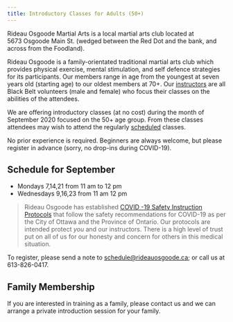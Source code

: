 ```yaml
---
title: Introductory Classes for Adults (50+)
---
```

Rideau Osgoode Martial Arts is a local martial arts club located at 5673&nbsp;Osgoode&nbsp;Main&nbsp;St. (wedged between the Red Dot and the bank, and across from the Foodland).

Rideau Osgoode is a family-orientated traditional martial arts club which provides physical exercise, mental stimulation, and self defence strategies for its participants. Our members range in age from the youngest at seven years old (starting age) to our oldest members at 70+. Our [instructors](/instructors) are all Black Belt volunteers (male and female) who focus their classes on the abilities of the attendees.

We are offering introductory classes (at no cost) during the month of September 2020 focused on the 50+ age group. From these classes attendees may wish to attend the regularly [scheduled](/schedule) classes.

No prior experience is required. Beginners are always welcome, but please register in advance (sorry, no drop-ins during COVID-19).

## Schedule for September

* Mondays 7,14,21 from 11 am to 12 pm
* Wednesdays 9,16,23 from 11 am 12 pm

> Rideau Osgoode has established [COVID -19 Safety Instruction Protocols](/covid) that follow the safety recommendations for COVID-19 as per the City of Ottawa and the Province of Ontario. Our protocols are intended protect _you_ and our instructors. There is a high level of trust put on all of us for our honesty and concern for others in this medical situation.

To register, please send a note to [schedule@rideauosgoode.ca](schedule@rideauosgoode.ca); or call us at 613-826-0417.
 
## Family Membership
If you are interested in training as a family, please contact us and we can arrange a private introduction session for your family. 
